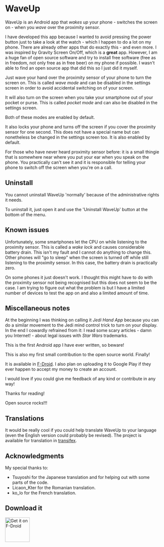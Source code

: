 WaveUp
======

WaveUp is an Android app that *wakes up* your phone - switches the screen on - when you *wave* over the proximity sensor.

I have developed this app because I wanted to avoid pressing the power button just to take a look at the watch - which I happen to do a lot on my phone. There are already other apps that do exactly this - and even more. I was inspired by Gravity Screen On/Off, which is a **great** app. However, I am a huge fan of open source software and try to install free software (free as in freedom, not only free as in free beer) on my phone if possible. I wasn't able to find an open source app that did this so I just did it myself.

Just wave your hand over the proximity sensor of your phone to turn the screen on. This is called *wave mode* and can be disabled in the settings screen in order to avoid accidental switching on of your screen.

It will also turn on the screen when you take your smartphone out of your pocket or purse. This is called *pocket mode* and can also be disabled in the settings screen.

Both of these modes are enabled by default.

It also locks your phone and turns off the screen if you cover the proximity sensor for one second. This does not have a special name but can nonetheless be changed in the settings screen too. It is also enabled by default.

For those who have never heard proximity sensor before: it is a small thingie that is somewhere near where you put your ear when you speak on the phone. You practically can't see it and it is responsible for telling your phone to switch off the screen when you're on a call.

Uninstall
---------

You cannot uninstall WaveUp 'normally' because of the administrative rights it needs.

To uninstall it, just open it and use the 'Uninstall WaveUp' button at the bottom of the menu.

Known issues
------------

Unfortunately, some smartphones let the CPU on while listening to the proximity sensor. This is called a *wake lock* and causes considerable battery drain. This isn't my fault and I cannot do anything to change this. Other phones will "go to sleep" when the screen is turned off while still listening to the proximity sensor. In this case, the battery drain is practically zero.

On some phones it just doesn't work. I thought this might have to do with the proximity sensor not being recognised but this does not seem to be the case. I am trying to figure out what the problem is but I have a limited number of devices to test the app on and also a limited amount of time.

Miscellaneous notes
-------------------
At the beginning I was thinking on calling it *Jedi Hand App* because you can do a similar movement to the Jedi mind control trick to turn on your display. In the end I cowardly refrained from it: I read some scary articles - damn you Internet! - about legal issues with *Star Wars* trademarks.

This is the first Android app I have ever written, so beware!

This is also my first small contribution to the open source world. Finally!

It is available in [F-Droid](https://f-droid.org/repository/browse/?fdid=com.jarsilio.android.waveup "WaveUp on F-Droid").
I also plan on uploading it to Google Play if they ever happen to accept my money to create an account.

I would love if you could give me feedback of any kind or contribute in any way!

Thanks for reading!

Open source rocks!!!

Translations
------------

It would be really cool if you could help translate WaveUp to your language (even the English version could probably be revised).
The project is available for translation in [transifex](https://www.transifex.com/jarsilio/waveup/ "WaveUp on transifex").

Acknowledgments
---------------

My special thanks to:

- Tsuyoshi for the Japanese translation and for helping out with some parts of the code.
- Licaon_Kter for the Romanian translation.
- ko_lo for the French translation.

Download it
-----------

[<img src="https://f-droid.org/badge/get-it-on.png"
      alt="Get it on F-Droid"
      height="80">](https://f-droid.org/app/com.jarsilio.android.waveup)


